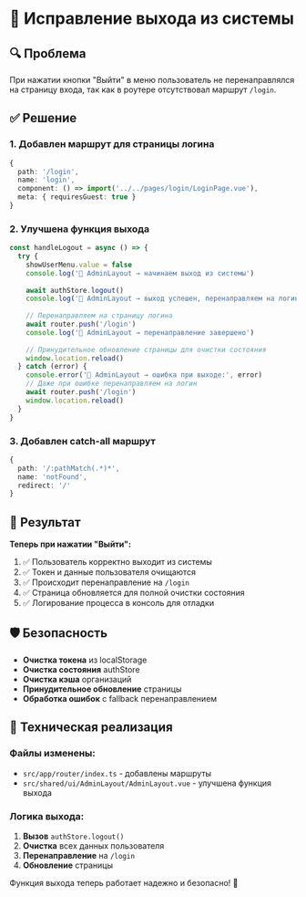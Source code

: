 # 🚪 Исправление выхода из системы

## 🔍 Проблема
При нажатии кнопки "Выйти" в меню пользователь не перенаправлялся на страницу входа, так как в роутере отсутствовал маршрут `/login`.

## ✅ Решение

### 1. **Добавлен маршрут для страницы логина**
```typescript
{
  path: '/login',
  name: 'login',
  component: () => import('../../pages/login/LoginPage.vue'),
  meta: { requiresGuest: true }
}
```

### 2. **Улучшена функция выхода**
```typescript
const handleLogout = async () => {
  try {
    showUserMenu.value = false
    console.log('🔎 AdminLayout → начинаем выход из системы')
    
    await authStore.logout()
    console.log('🔎 AdminLayout → выход успешен, перенаправляем на логин')
    
    // Перенаправляем на страницу логина
    await router.push('/login')
    console.log('🔎 AdminLayout → перенаправление завершено')
    
    // Принудительное обновление страницы для очистки состояния
    window.location.reload()
  } catch (error) {
    console.error('🔎 AdminLayout → ошибка при выходе:', error)
    // Даже при ошибке перенаправляем на логин
    await router.push('/login')
    window.location.reload()
  }
}
```

### 3. **Добавлен catch-all маршрут**
```typescript
{
  path: '/:pathMatch(.*)*',
  name: 'notFound',
  redirect: '/'
}
```

## 🎯 Результат

**Теперь при нажатии "Выйти":**
1. ✅ Пользователь корректно выходит из системы
2. ✅ Токен и данные пользователя очищаются
3. ✅ Происходит перенаправление на `/login`
4. ✅ Страница обновляется для полной очистки состояния
5. ✅ Логирование процесса в консоль для отладки

## 🛡️ Безопасность

- **Очистка токена** из localStorage
- **Очистка состояния** authStore
- **Очистка кэша** организаций
- **Принудительное обновление** страницы
- **Обработка ошибок** с fallback перенаправлением

## 🔧 Техническая реализация

### Файлы изменены:
- `src/app/router/index.ts` - добавлены маршруты
- `src/shared/ui/AdminLayout/AdminLayout.vue` - улучшена функция выхода

### Логика выхода:
1. **Вызов** `authStore.logout()`
2. **Очистка** всех данных пользователя
3. **Перенаправление** на `/login`
4. **Обновление** страницы

Функция выхода теперь работает надежно и безопасно! 🎉
